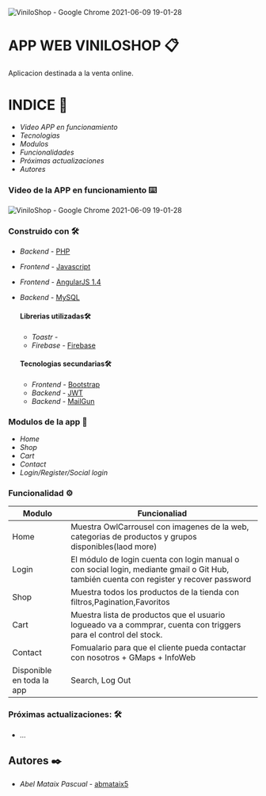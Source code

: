 ![ViniloShop - Google Chrome 2021-06-09 19-01-28](https://user-images.githubusercontent.com/62066419/121399484-c1c1b500-c956-11eb-930c-a402792ee9fc.gif)


# APP WEB VINILOSHOP 📋

Aplicacion destinada a la venta online.





# INDICE 📌


*  *Video APP en funcionamiento* 
*  *Tecnologias* 
*  *Modulos* 
*  *Funcionalidades*
*  *Próximas actualizaciones* 
*  *Autores*


### Video de la APP en funcionamiento ⌨️

![ViniloShop - Google Chrome 2021-06-09 19-01-28](https://user-images.githubusercontent.com/62066419/121399498-c5553c00-c956-11eb-8838-e6aea446faa3.gif)




### Construido con 🛠️


* *Backend* - [PHP](https://www.php.net/)
* *Frontend* - [Javascript](https://es.wikipedia.org/wiki/JavaScript)
* *Frontend* - [AngularJS 1.4](https://angularjs.org/)
* *Backend* - [MySQL](https://www.mysql.com/)


    #### Librerias utilizadas🛠️


    * *Toastr* - 
    * *Firebase* - [Firebase](https://firebase.google.com/?hl=es)

    #### Tecnologias secundarias🛠️

    *   *Frontend* - [Bootstrap](https://getbootstrap.com/)
    *   *Backend* - [JWT](https://jwt.io/)
    *   *Backend* - [MailGun](https://www.mailgun.com/?utm_term=mailgun&utm_campaign=12070351916&utm_content=&utm_source=google&utm_medium=cpc&hsa_grp=119308153667&hsa_cam=750089235&hsa_mt=e&hsa_net=adwords&hsa_ver=3&hsa_acc=2217295277&hsa_ad=491312739064&hsa_src=g&hsa_tgt=kwd-41599135362&hsa_kw=mailgun&gclid=Cj0KCQjwzYGGBhCTARIsAHdMTQxmR6zuAXG0Ln7Gh0nvELbRtBl2x4adOYebLI67aqiPMVOml_qhWfgaAv3EEALw_wcB)
    


### Modulos de la app 🔩

* *Home* 
* *Shop* 
*  *Cart* 
* *Contact* 
* *Login/Register/Social login*


### Funcionalidad ⚙️

|Modulo | Funcionaliad|
| ------------- | ------------- |
| Home  | Muestra OwlCarrousel con imagenes de la web, categorias de productos y grupos disponibles(laod more) |
| Login | El módulo de login cuenta con login manual o con social login, mediante gmail o Git Hub, también cuenta con register y recover password |
| Shop | Muestra todos los productos de la tienda con filtros,Pagination,Favoritos  |
| Cart | Muestra lista de productos que el usuario logueado va a commprar, cuenta con triggers para el control del stock. |
| Contact | Fomualario para que el cliente pueda contactar con nosotros + GMaps + InfoWeb  |
| Disponible en toda la app | Search, Log Out  |

### Próximas actualizaciones: 🛠️


* *...* 


## Autores ✒️



* *Abel Mataix Pascual* - [abmataix5](https://github.com/abmataix5/)
